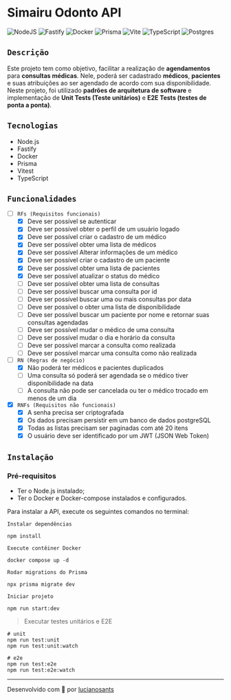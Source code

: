 # Simairu Odonto API

![NodeJS](https://img.shields.io/badge/node.js-6DA55F?style=for-the-badge&logo=node.js&logoColor=white)
![Fastify](https://img.shields.io/badge/fastify-%23000000.svg?style=for-the-badge&logo=fastify&logoColor=white)
![Docker](https://img.shields.io/badge/docker-%230db7ed.svg?style=for-the-badge&logo=docker&logoColor=white)
![Prisma](https://img.shields.io/badge/Prisma-3982CE?style=for-the-badge&logo=Prisma&logoColor=white)
![Vite](https://img.shields.io/badge/vite-%23646CFF.svg?style=for-the-badge&logo=vite&logoColor=white)
![TypeScript](https://img.shields.io/badge/typescript-%23007ACC.svg?style=for-the-badge&logo=typescript&logoColor=white)
![Postgres](https://img.shields.io/badge/postgres-%23316192.svg?style=for-the-badge&logo=postgresql&logoColor=white)


## `Descrição`
Este projeto tem como objetivo, facilitar a realização de **agendamentos** para **consultas médicas**. Nele, poderá ser cadastrado **médicos**, **pacientes** e suas atribuições ao ser agendado de acordo com sua disponibilidade. Neste projeto, foi utilizado **padrões de arquitetura de software** e implementação de **Unit Tests (Teste unitários)** e **E2E Tests (testes de ponta a ponta)**.



##  `Tecnologias`

- Node.js
- Fastify
- Docker
- Prisma
- Vitest
- TypeScript


## `Funcionalidades`

  - [ ] `RFs (Requisitos funcionais)`
	- [x] Deve ser possível se autenticar
	- [x] Deve ser possível obter o perfil de um usuário logado
	- [x] Deve ser possível criar o cadastro de um médico 
	- [x] Deve ser possível obter uma lista de médicos
	- [x] Deve ser possível Alterar informações de um médico
	- [x] Deve ser possível criar o cadastro de um paciente
	- [x] Deve ser possível obter uma lista de pacientes
	- [x] Deve ser possível atualizar o status do médico
	- [ ] Deve ser possível obter uma lista de consultas
	- [ ] Deve ser possível buscar uma consulta por id
	- [ ] Deve ser possível buscar uma ou mais consultas por data
	- [ ] Deve ser possível o obter uma lista de disponibilidade
	- [ ] Deve ser possível buscar um paciente por nome e retornar suas consultas agendadas
	- [ ] Deve ser possível mudar o médico de uma consulta
	- [ ] Deve ser possível mudar o dia e horário da consulta
	- [ ] Deve ser possível marcar a consulta como realizada
	- [ ] Deve ser possível marcar uma consulta como não realizada
-  [ ] `RN (Regras de negócio)` 
	- [x] Não poderá ter médicos e pacientes duplicados
	- [ ] Uma consulta só poderá ser agendada se o médico tiver disponibilidade na data
	- [ ] A consulta não pode ser cancelada ou ter o médico trocado em menos de um dia
-  [x] `RNFs (Requisitos não funcionais)`
	- [x] A senha precisa ser criptografada
	- [x] Os dados precisam persistir em um banco de dados postgreSQL
	- [x] Todas as listas precisam ser paginadas com até 20 itens
	- [x] O usuário deve ser identificado por um JWT (JSON Web Token)

## `Instalação`

### Pré-requisitos
- Ter o Node.js instalado;
- Ter o Docker e Docker-compose instalados e configurados.

Para instalar a API, execute os seguintes comandos no terminal:

`Instalar dependências`

```shell
npm install
```


`Execute contêiner Docker`

```shell
docker compose up -d
```


`Rodar migrations do Prisma`

```shell 
npx prisma migrate dev
```


`Iniciar projeto`
```shell 
npm run start:dev
```



> Executar testes unitários e E2E

```shell 
# unit
npm run test:unit
npm run test:unit:watch

# e2e
npm run test:e2e
npm run test:e2e:watch
``` 

---

Desenvolvido com 💜 por [lucianosants](https://lucianosants.dev)
